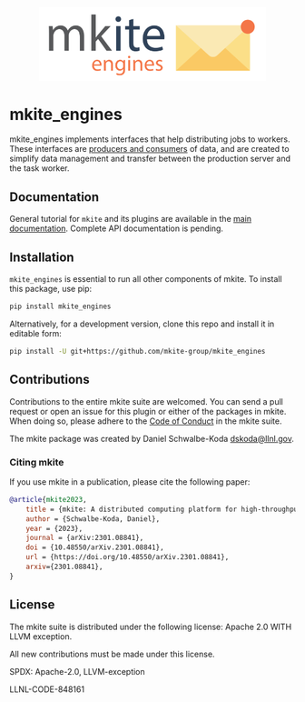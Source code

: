 <div align="center">
  <img src=docs/_static/mkite-engines.svg width="400"><br>
</div>

# mkite_engines

mkite_engines implements interfaces that help distributing jobs to workers.
These interfaces are [producers and consumers](https://en.wikipedia.org/wiki/Producer%E2%80%93consumer_problem) of data, and are created to simplify data management and transfer between the production server and the task worker.

## Documentation

General tutorial for `mkite` and its plugins are available in the [main documentation](https://mkite.org).
Complete API documentation is pending.

## Installation

`mkite_engines` is essential to run all other components of mkite. To install this package, use pip:

```bash
pip install mkite_engines
```

Alternatively, for a development version, clone this repo and install it in editable form:

```bash
pip install -U git+https://github.com/mkite-group/mkite_engines
```

## Contributions

Contributions to the entire mkite suite are welcomed.
You can send a pull request or open an issue for this plugin or either of the packages in mkite.
When doing so, please adhere to the [Code of Conduct](CODE_OF_CONDUCT.md) in the mkite suite.

The mkite package was created by Daniel Schwalbe-Koda <dskoda@llnl.gov>.

### Citing mkite

If you use mkite in a publication, please cite the following paper:

```bibtex
@article{mkite2023,
    title = {mkite: A distributed computing platform for high-throughput materials simulations},
    author = {Schwalbe-Koda, Daniel},
    year = {2023},
    journal = {arXiv:2301.08841},
    doi = {10.48550/arXiv.2301.08841},
    url = {https://doi.org/10.48550/arXiv.2301.08841},
    arxiv={2301.08841},
}
```

## License

The mkite suite is distributed under the following license: Apache 2.0 WITH LLVM exception.

All new contributions must be made under this license.

SPDX: Apache-2.0, LLVM-exception

LLNL-CODE-848161

